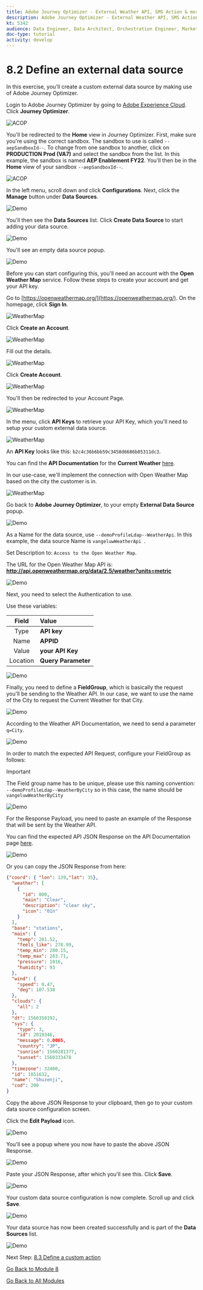 ```yaml
---
title: Adobe Journey Optimizer - External Weather API, SMS Action & more - Define an external data source
description: Adobe Journey Optimizer - External Weather API, SMS Action & more - Define an external data source
kt: 5342
audience: Data Engineer, Data Architect, Orchestration Engineer, Marketer
doc-type: tutorial
activity: develop
---
```


# 8.2 Define an external data source

In this exercise, you'll create a custom external data source by making use of Adobe Journey Optimizer.

Login to Adobe Journey Optimizer by going to [Adobe Experience Cloud](https://experience.adobe.com). Click **Journey Optimizer**.

![ACOP](../module7/images/acophome.png)

You'll be redirected to the **Home**  view in Journey Optimizer. First, make sure you're using the correct sandbox. The sandbox to use is called `--aepSandboxId--`. To change from one sandbox to another, click on **PRODUCTION Prod (VA7)** and select the sandbox from the list. In this example, the sandbox is named **AEP Enablement FY22**. You'll then be in the **Home** view of your sandbox `--aepSandboxId--`.

![ACOP](../module7/images/acoptriglp.png)

In the left menu, scroll down and click **Configurations**. Next, click the **Manage** button under **Data Sources**.

![Demo](./images/menudatasources.png)

You'll then see the **Data Sources** list.
Click **Create Data Source** to start adding your data source.

![Demo](./images/dshome.png)

You'll see an empty data source popup.

![Demo](./images/emptyds.png)

Before you can start configuring this, you'll need an account with the **Open Weather Map** service. Follow these steps to create your account and get your API key.

Go to [https://openweathermap.org/](https://openweathermap.org/). On the homepage, click **Sign In**.

![WeatherMap](./images/owm.png)

Click **Create an Account**.

![WeatherMap](./images/owm1.png)

Fill out the details.

![WeatherMap](./images/owm2.png)

Click **Create Account**.

![WeatherMap](./images/owm3.png)

You'll then be redirected to your Account Page.

![WeatherMap](./images/owm4.png)

In the menu, click **API Keys** to retrieve your API Key, which you'll need to setup your custom external data source.

![WeatherMap](./images/owm5.png)

An **API Key** looks like this: `b2c4c36b6bb59c3458d6686b05311dc3`.

You can find the **API Documentation** for the **Current Weather** [here](https://openweathermap.org/current).

In our use-case, we'll implement the connection with Open Weather Map based on the city the customer is in.

![WeatherMap](./images/owm6.png)

Go back to **Adobe Journey Optimizer**, to your empty **External Data Source** popup.

![Demo](./images/emptyds.png)

As a Name for the data source, use `--demoProfileLdap--WeatherApi`. In this example, the data source Name is `vangeluwWeatherApi `.

Set Description to: `Access to the Open Weather Map`.

The URL for the Open Weather Map API is: **http://api.openweathermap.org/data/2.5/weather?units=metric**

![Demo](./images/dsname.png)

Next, you need to select the Authentication to use.

Use these variables:

| Field               | Value              |
|:-----------------------:| :-----------------------|
| Type            |**API key**            |
| Name           | **APPID**         |
| Value           | **your API Key**         |
| Location           | **Query Parameter**         |

![Demo](./images/dsauth.png)

Finally, you need to define a **FieldGroup**, which is basically the request you'll be sending to the Weather API. In our case, we want to use the name of the City to request the Current Weather for that City.

![Demo](./images/fg.png)

According to the Weather API Documentation, we need to send a parameter `q=City`.

![Demo](./images/owmapi.png)

In order to match the expected API Request, configure your FieldGroup as follows:

>[!IMPORTANT]
>
>The Field group name has to be unique, please use this naming convention: `--demoProfileLdap--WeatherByCity` so in this case, the name should be `vangeluwWeatherByCity`

![Demo](./images/fg1.png)

For the Response Payload, you need to paste an example of the Response that will be sent by the Weather API.

You can find the expected API JSON Response on the API Documentation page [here](https://openweathermap.org/current).

![Demo](./images/owmapi1.png)

Or you can copy the JSON Response from here:

```json
{"coord": { "lon": 139,"lat": 35},
  "weather": [
    {
      "id": 800,
      "main": "Clear",
      "description": "clear sky",
      "icon": "01n"
    }
  ],
  "base": "stations",
  "main": {
    "temp": 281.52,
    "feels_like": 278.99,
    "temp_min": 280.15,
    "temp_max": 283.71,
    "pressure": 1016,
    "humidity": 93
  },
  "wind": {
    "speed": 0.47,
    "deg": 107.538
  },
  "clouds": {
    "all": 2
  },
  "dt": 1560350192,
  "sys": {
    "type": 3,
    "id": 2019346,
    "message": 0.0065,
    "country": "JP",
    "sunrise": 1560281377,
    "sunset": 1560333478
  },
  "timezone": 32400,
  "id": 1851632,
  "name": "Shuzenji",
  "cod": 200
}
```

Copy the above JSON Response to your clipboard, then go to your custom data source configuration screen.

Click the **Edit Payload** icon.

![Demo](./images/owmapi2.png)

You'll see a popup where you now have to paste the above JSON Response.

![Demo](./images/owmapi3.png)

Paste your JSON Response, after which you'll see this. Click **Save**.

![Demo](./images/owmapi4.png)

Your custom data source configuration is now complete. Scroll up and click **Save**.

![Demo](./images/dssave.png)

Your data source has now been created successfully and is part of the **Data Sources** list.

![Demo](./images/dslist.png)

Next Step: [8.3 Define a custom action](./ex3.md)

[Go Back to Module 8](journey-orchestration-external-weather-api-sms.md)

[Go Back to All Modules](../../overview.md)
